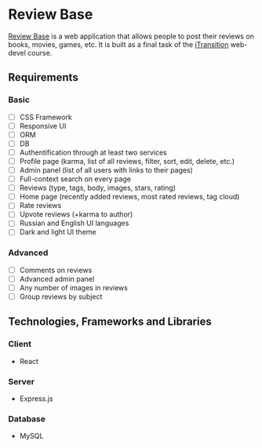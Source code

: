 # Review Base
[Review Base](https://review-base.netlify.app) is a web application that allows people to post their reviews on books, movies, games, etc. It is built as a final task of the [iTransition](https://www.itransition.com) web-devel course.

## Requirements

### Basic
* [ ] CSS Framework
* [ ] Responsive UI
* [ ] ORM
* [ ] DB
* [ ] Authentification through at least two services
* [ ] Profile page (karma, list of all reviews, filter, sort, edit, delete, etc.)
* [ ] Admin panel (list of all users with links to their pages)
* [ ] Full-context search on every page
* [ ] Reviews (type, tags, body, images, stars, rating)
* [ ] Home page (recently added reviews, most rated reviews, tag cloud)
* [ ] Rate reviews
* [ ] Upvote reviews (+karma to author)
* [ ] Russian and English UI languages
* [ ] Dark and light UI theme

### Advanced
* [ ] Comments on reviews
* [ ] Advanced admin panel
* [ ] Any number of images in reviews
* [ ] Group reviews by subject

## Technologies, Frameworks and Libraries

### Client
* React

### Server
* Express.js

### Database
* MySQL
